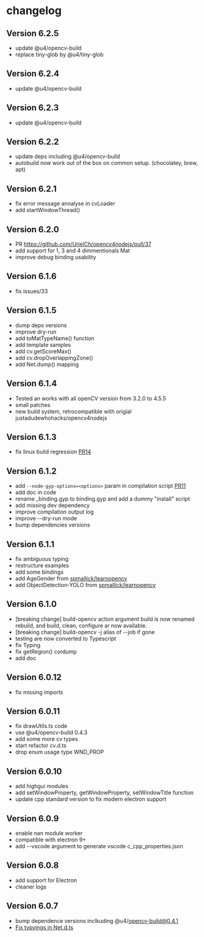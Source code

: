 # changelog

## Version 6.2.5
* update @u4/opencv-build
* replace tiny-glob by @u4/tiny-glob

## Version 6.2.4
* update @u4/opencv-build

## Version 6.2.3
* update @u4/opencv-build

## Version 6.2.2
* update deps including @u4/opencv-build
* autobuild now work out of the box on common setup. (chocolatey, brew, apt)

## Version 6.2.1
* fix error message annalyse in cvLoader
* add startWindowThread()

## Version 6.2.0
* PR https://github.com/UrielCh/opencv4nodejs/pull/37
* add support for 1, 3 and 4 dimmentionals Mat
* improve debug binding usability

## Version 6.1.6
* fix issues/33 

## Version 6.1.5

* dump deps versions
* improve dry-run
* add toMatTypeName() function
* add template samples
* add cv.getScoreMax()
* add cv.dropOverlappingZone()
* add Net.dump() mapping
  
## Version 6.1.4

* Tested an works with all openCV version from 3.2.0 to 4.5.5
* small patches
* new build system, retrocompatible with origial justadudewhohacks/opencv4nodejs

## Version 6.1.3

* fix linux build regression [PR14](https://github.com/UrielCh/opencv4nodejs/pull/14)

## Version 6.1.2

* add `--node-gyp-options=<options>` param in compilation script [PR11](https://github.com/UrielCh/opencv4nodejs/pull/11)
* add doc in code
* rename _binding.gyp to binding.gyp and add a dummy "install" script
* add missing dev dependency
* improve compilation output log
* improve --dry-run mode
* bump dependencies versions

## Version 6.1.1

* fix ambiguous typing
* restructure examples
* add some bindings
* add AgeGender from [spmallick/learnopencv](https://github.com/spmallick/learnopencv/blob/master/AgeGender/)
* add ObjectDetection-YOLO from [spmallick/learnopencv](https://github.com/spmallick/learnopencv/blob/master/ObjectDetection-YOLO/)

## Version 6.1.0

* [breaking change] build-opencv action argument build is now renamed rebuild, and build, clean, configure ar now available.
* [breaking change] build-opencv -j alias of --job if gone
* testing are now converted to Typescript
* fix Typing
* fix getRegion() cordump
* add doc

## Version 6.0.12

* fix missing imports

## Version 6.0.11

* fix drawUtils.ts code
* use @u4/opencv-build 0.4.3
* add some more cv types
* start refactor cv.d.ts
* drop enum usage type WND_PROP

## Version 6.0.10

* add highgui modules
* add setWindowProperty, getWindowProperty, setWindowTitle function
* update cpp standard version to fix modern electron support

## Version 6.0.9

* enable nan module worker
* compatible with electron 9+
* add --vscode argument to generate vscode c_cpp_properties.json

## Version 6.0.8

* add support for Electron
* cleaner logs

## Version 6.0.7

* bump dependence versions inclkuding @u4/opencv-build@0.4.1
* [Fix typyings in Net.d.ts](https://github.com/UrielCh/opencv4nodejs/pull/3)
